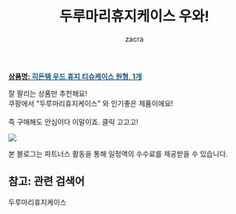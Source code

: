 ﻿---
layout: post
title:  "두루마리휴지케이스 우와!"
author: zacra
categories: [ 아이템 ]
tags: [두루마리휴지케이스]
image: https://static.coupangcdn.com/image/vendor_inventory/images/2018/09/19/14/3/4e2737ac-87dd-4553-8776-631a13f4c828.jpg 
description: "쿠팡에서 두루마리휴지케이스 관련 상품으로 가장 잘팔리는 제품 중 하나라는 사실!!."
rating: 4.5
---

<a href="https://link.coupang.com/re/AFFSDP?lptag=AF8407795&pageKey=106789639&itemId=322833052&vendorItemId=3972346606&traceid=V0-153-e6798f5735366c70"><b>상품명: <font color='#01579B'>히든템 우드 휴지 티슈케이스 원형, 1개</font></b></a>

잘 팔리는 상품만 추천해요!<br/>
쿠팡에서 "두루마리휴지케이스" 와 인기좋은 제품이에요!<br/><br/>
즉 구매해도 안심이다 이말이죠. 클릭 고고고! <br/>



<a href="https://link.coupang.com/re/AFFSDP?lptag=AF8407795&pageKey=106789639&itemId=322833052&vendorItemId=3972346606&traceid=V0-153-e6798f5735366c70"><img src="https://thumbnail10.coupangcdn.com/thumbnails/remote/q89/image/vendor_inventory/images/2018/10/26/16/4/630ff18a-8fb5-439d-a520-aa9931376e79.jpg"></a> 

본 블로그는 파트너스 활동을 통해 일정액의 수수료를 제공받을 수 있습니다.

## 참고: 관련 검색어    
두루마리휴지케이스